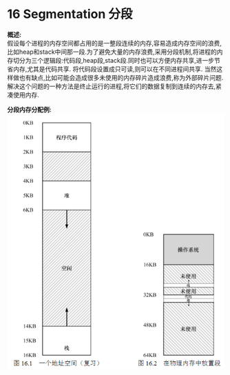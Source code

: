 16 Segmentation 分段
===

**概述:**  
假设每个进程的内存空间都占用的是一整段连续的内存,容易造成内存空间的浪费,比如heap和stack中间那一段.为了避免大量的内存浪费,采用分段机制,将进程的内存切分为三个逻辑段:代码段,heap段,stack段.同时也可以方便内存共享,进一步节省内存,尤其是代码共享. 将代码段设置成只可读,则可以在不同进程间共享. 当然这样做也有缺点,比如可能会造成很多未使用的内存碎片造成浪费,称为外部碎片问题.解决这个问题的一种方法是终止运行的进程,将它们的数据复制到连续的内存去,紧凑使用内存.

**分段内存分配例:**  
![](img/segmentation_example.png)